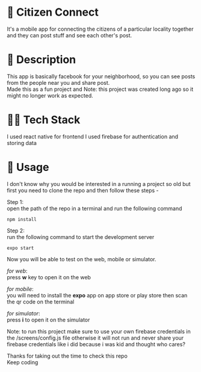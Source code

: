 # 🙋 Citizen Connect
It's a mobile app for connecting the citizens of a particular locality together and they can post stuff and see each other's post.  
# 💬 Description
This app is basically facebook for your neighborhood, so you can see posts from the people near you and share post.  
Made this as a fun project and Note: this project was created long ago so it might no longer work as expected.  
# 🧑‍💻 Tech Stack
I used react native for frontend
I used firebase for authentication and storing data  
# 📲 Usage
I don't know why you would be interested in a running a project so old but first you need to clone the repo and 
then follow these steps -   
  
Step 1:  
open the path of the repo in a terminal and run the following command  
```
npm install
```
Step 2:  
run the following command to start the development server 
```
expo start 
```
Now you will be able to test on the web, mobile or simulator.  
  
*for web*:    
press **w** key to open it on the web  
  
*for mobile*:    
you will need to install the **expo** app on app store or play store then scan the qr code on the terminal  
  
*for simulator*:  
press **i** to open it on the simulator  
  

Note: to run this project make sure to use your own firebase credentials in the /screens/config.js file otherwise it will not run and never share your firebase credentials like i did because i was kid and thought who cares?  

Thanks for taking out the time to check this repo  
Keep coding
